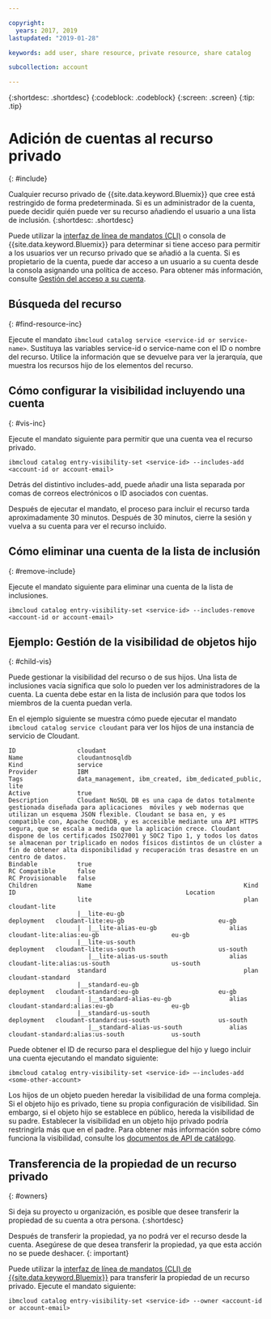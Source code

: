 ```yaml
---

copyright:
  years: 2017, 2019
lastupdated: "2019-01-28"

keywords: add user, share resource, private resource, share catalog

subcollection: account

---
```


{:shortdesc: .shortdesc}
{:codeblock: .codeblock}
{:screen: .screen}
{:tip: .tip}

# Adición de cuentas al recurso privado
{: #include}

Cualquier recurso privado de {{site.data.keyword.Bluemix}} que cree está restringido de forma predeterminada. Si es un administrador de la cuenta, puede decidir quién puede ver su recurso añadiendo el usuario a una lista de inclusión.
{:shortdesc: .shortdesc}

Puede utilizar la [interfaz de línea de mandatos (CLI)](/docs/cli/reference/ibmcloud?topic=cloud-cli-ibmcloud_cli) o consola de {{site.data.keyword.Bluemix}} para determinar si tiene acceso para permitir a los usuarios ver un recurso privado que se añadió a la cuenta. Si es propietario de la cuenta, puede dar acceso a un usuario a su cuenta desde la consola asignando una política de acceso. Para obtener más información, consulte [Gestión del acceso a su cuenta](/docs/account?topic=account-find-access).

## Búsqueda del recurso
{: #find-resource-inc}

Ejecute el mandato `ibmcloud catalog service <service-id or service-name>`. Sustituya las variables service-id o service-name con el ID o nombre del recurso. Utilice la información que se devuelve para ver la jerarquía, que muestra los recursos hijo de los elementos del recurso.

## Cómo configurar la visibilidad incluyendo una cuenta
{: #vis-inc}

Ejecute el mandato siguiente para permitir que una cuenta vea el recurso privado.

`ibmcloud catalog entry-visibility-set <service-id> --includes-add <account-id or account-email>`

Detrás del distintivo includes-add, puede añadir una lista separada por comas de correos electrónicos o ID asociados con cuentas.

Después de ejecutar el mandato, el proceso para incluir el recurso tarda aproximadamente 30 minutos. Después de 30 minutos, cierre la sesión y vuelva a su cuenta para ver el recurso incluido.

## Cómo eliminar una cuenta de la lista de inclusión
{: #remove-include}

Ejecute el mandato siguiente para eliminar una cuenta de la lista de inclusiones.

`ibmcloud catalog entry-visibility-set <service-id> --includes-remove <account-id or account-email>`

## Ejemplo: Gestión de la visibilidad de objetos hijo
{: #child-vis}

Puede gestionar la visibilidad del recurso o de sus hijos. Una lista de inclusiones vacía significa que solo lo pueden ver los administradores de la cuenta. La cuenta debe estar en la lista de inclusión para que todos los miembros de la cuenta puedan verla.

En el ejemplo siguiente se muestra cómo puede ejecutar el mandato `ibmcloud catalog service cloudant` para ver los hijos de una instancia de servicio de Cloudant.

```
ID                 cloudant
Name               cloudantnosqldb
Kind               service
Provider           IBM
Tags               data_management, ibm_created, ibm_dedicated_public, lite
Active             true
Description        Cloudant NoSQL DB es una capa de datos totalmente gestionada diseñada para aplicaciones  móviles y web modernas que utilizan un esquema JSON flexible. Cloudant se basa en, y es compatible con, Apache CouchDB, y es accesible mediante una API HTTPS segura, que se escala a medida que la aplicación crece. Cloudant dispone de los certificados ISO27001 y SOC2 Tipo 1, y todos los datos se almacenan por triplicado en nodos físicos distintos de un clúster a fin de obtener alta disponibilidad y recuperación tras desastre en un centro de datos.
Bindable           true
RC Compatible      false
RC Provisionable   false
Children           Name                                          Kind         ID                                               Location
                   lite                                          plan         cloudant-lite
                   |__lite-eu-gb                             deployment   cloudant-lite:eu-gb                          eu-gb
                   |  |__lite-alias-eu-gb                    alias        cloudant-lite:alias:eu-gb                    eu-gb
                   |__lite-us-south                          deployment   cloudant-lite:us-south                       us-south
                      |__lite-alias-us-south                 alias        cloudant-lite:alias:us-south                 us-south
                   standard                                      plan         cloudant-standard
                   |__standard-eu-gb                         deployment   cloudant-standard:eu-gb                      eu-gb
                   |  |__standard-alias-eu-gb                alias        cloudant-standard:alias:eu-gb                eu-gb
                   |__standard-us-south                      deployment   cloudant-standard:us-south                   us-south
                      |__standard-alias-us-south             alias        cloudant-standard:alias:us-south             us-south
```

Puede obtener el ID de recurso para el despliegue del hijo y luego incluir una cuenta ejecutando el mandato siguiente:

`ibmcloud catalog entry-visibility-set <service-id> —-includes-add <some-other-account>`

Los hijos de un objeto pueden heredar la visibilidad de una forma compleja. Si el objeto hijo es privado, tiene su propia configuración de visibilidad. Sin embargo, si el objeto hijo se establece en público, hereda la visibilidad de su padre. Establecer la visibilidad en un objeto hijo privado podría restringirla más que en el padre. Para obtener más información sobre cómo funciona la visibilidad, consulte los [documentos de API de catálogo](https://{DomainName}/apidocs/globalcatalog).

## Transferencia de la propiedad de un recurso privado
{: #owners}

Si deja su proyecto u organización, es posible que desee transferir la propiedad de su cuenta a otra persona.
{:shortdesc}

Después de transferir la propiedad, ya no podrá ver el recurso desde la cuenta. Asegúrese de que desea transferir la propiedad, ya que esta acción no se puede deshacer.
{: important}

Puede utilizar la [interfaz de línea de mandatos (CLI) de {{site.data.keyword.Bluemix}}](/docs/cli/reference/ibmcloud?topic=cloud-cli-ibmcloud_cli) para transferir la propiedad de un recurso privado. Ejecute el mandato siguiente:

`ibmcloud catalog entry-visibility-set <service-id> --owner <account-id or account-email>`
